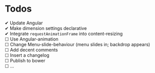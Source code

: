 Todos
======

✔ Update Angular  
✔ Make dimension settings declarative  
✔ Integrate `requestAnimationFrame` into content-resizing  
☐ Use Angular-animation  
☐ Change Menu-slide-behaviour (menu slides in; backdrop appears)  
☐ Add decent comments  
☐ Insert a changelog  
☐ Publish to bower  
☐ …  